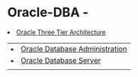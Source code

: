 # Oracle-DBA -
<table>
<tr>
<td>
<li><a href="https://github.com/dev-kumaresan/Oracle-DBA/blob/main/Documentation/Introduction.md">Oracle Database Administration</a>
</td>
</tr>
<tr>
<td>
<li><a href="https://github.com/dev-kumaresan/Oracle-DBA/blob/main/Documentation/Oracle-Database-Server.md">Oracle Database Server</a>
</td>
</tr>
<tr>
<li><a href="https://github.com/dev-kumaresan/Oracle-DBA/blob/main/Documentation/Three-Tier-Architecture.md">Oracle Three Tier Architecture</a>
<td>
</table>
